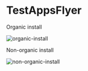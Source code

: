 # TestAppsFlyer

Organic install

![organic-install](https://user-images.githubusercontent.com/36305684/73489229-f01ea000-43b2-11ea-9394-a0639ceb26ae.jpg)

Non-organic install

![non-organic-install](https://user-images.githubusercontent.com/36305684/73489255-fdd42580-43b2-11ea-8ffd-de3e12910d26.jpg)
